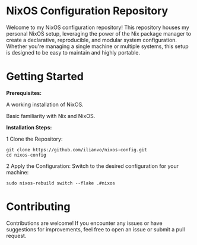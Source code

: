 
# NixOS Configuration Repository

Welcome to my NixOS configuration repository! This repository houses my personal NixOS setup, leveraging the power of the Nix package manager to create a declarative, reproducible, and modular system configuration. Whether you're managing a single machine or multiple systems, this setup is designed to be easy to maintain and highly portable.


# Getting Started
**Prerequisites:**

A working installation of NixOS.

Basic familiarity with Nix and NixOS.

**Installation Steps:**

 1 Clone the Repository:
    

    git clone https://github.com/ilianvo/nixos-config.git
    cd nixos-config

 2 Apply the Configuration:
    Switch to the desired configuration for your machine:
    
    

    sudo nixos-rebuild switch --flake .#nixos

# Contributing

Contributions are welcome! If you encounter any issues or have suggestions for improvements, feel free to open an issue or submit a pull request.

